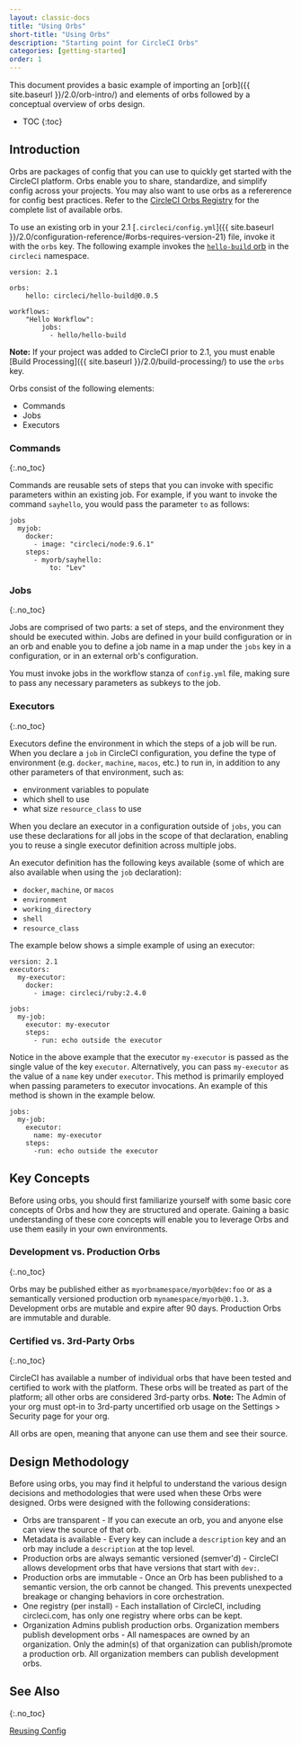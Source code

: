```yaml
---
layout: classic-docs
title: "Using Orbs"
short-title: "Using Orbs"
description: "Starting point for CircleCI Orbs"
categories: [getting-started]
order: 1
---
```


This document provides a basic example of importing an [orb]({{ site.baseurl }}/2.0/orb-intro/) and elements of orbs followed by a conceptual overview of orbs design. 

* TOC
{:toc}

## Introduction

Orbs are packages of config that you can use to quickly get started with the CircleCI platform. Orbs enable you to share,  standardize, and simplify config across your projects. You may also want to use orbs as a refererence for config best practices. Refer to the [CircleCI Orbs Registry](https://circleci.com/orbs/registry/) for the complete list of available orbs.

To use an existing orb in your 2.1 [`.circleci/config.yml`]({{ site.baseurl }}/2.0/configuration-reference/#orbs-requires-version-21) file, invoke it with the `orbs` key. The following example invokes the [`hello-build` orb](https://circleci.com/orbs/registry/orb/circleci/hello-build) in the `circleci` namespace.

```
version: 2.1

orbs:
    hello: circleci/hello-build@0.0.5

workflows:
    "Hello Workflow":
        jobs:
          - hello/hello-build
```

**Note:** If your project was added to CircleCI prior to 2.1, you must enable [Build Processing]({{ site.baseurl }}/2.0/build-processing/) to use the `orbs` key. 

Orbs consist of the following elements:

* Commands
* Jobs
* Executors 

### Commands
{:.no_toc}

Commands are reusable sets of steps that you can invoke with specific parameters within an existing job. For example, if you want to invoke the command `sayhello`, you would pass the parameter `to` as follows:

```
jobs
  myjob:
    docker:
      - image: "circleci/node:9.6.1"
    steps:
      - myorb/sayhello:
          to: "Lev"
```

### Jobs
{:.no_toc}

Jobs are comprised of two parts: a set of steps, and the environment they should be executed within. Jobs are defined in your build configuration or in an orb and enable you to define a job name in a map under the `jobs` key in a configuration, or in an external orb's configuration.

You must invoke jobs in the workflow stanza of `config.yml` file, making sure to pass any necessary parameters as subkeys to the job.


### Executors
{:.no_toc}

Executors define the environment in which the steps of a job will be run. When you declare a `job` in CircleCI configuration, you define the type of environment (e.g. `docker`, `machine`, `macos`, etc.) to run in, in addition to any other parameters of that environment, such as:

* environment variables to populate
* which shell to use
* what size `resource_class` to use

When you declare an executor in a configuration outside of `jobs`, you can use these declarations for all jobs in the scope of that declaration, enabling you to reuse a single executor definition across multiple jobs.

An executor definition has the following keys available (some of which are also available when using the `job` declaration):

* `docker`, `machine`, or `macos`
* `environment`
* `working_directory`
* `shell`
* `resource_class`

The example below shows a simple example of using an executor:

```
version: 2.1
executors:
  my-executor:
    docker:
      - image: circleci/ruby:2.4.0

jobs:
  my-job:
    executor: my-executor
    steps:
      - run: echo outside the executor
 ```

Notice in the above example that the executor `my-executor` is passed as the single value of the key `executor`. Alternatively, you can pass `my-executor` as the value of a `name` key under `executor`. This method is primarily employed when passing parameters to executor invocations. An example of this method is shown in the example below.

```
jobs:
  my-job:
    executor:
      name: my-executor
    steps:
      -run: echo outside the executor
```



## Key Concepts

Before using orbs, you should first familiarize yourself with some basic core concepts of Orbs and how they are structured and operate. Gaining a basic understanding of these core concepts will enable you to leverage Orbs and use them easily in your own environments.

### Development vs. Production Orbs
{:.no_toc}

Orbs may be published either as ```myorbnamespace/myorb@dev:foo``` or as a semantically versioned production orb `mynamespace/myorb@0.1.3`. Development orbs are mutable and expire after 90 days. Production Orbs are immutable and durable.

### Certified vs. 3rd-Party Orbs
{:.no_toc}

CircleCI has available a number of individual orbs that have been tested and certified to work with the platform. These orbs will be treated as part of the platform; all other orbs are considered 3rd-party orbs. **Note:** The Admin of your org must opt-in to 3rd-party uncertified orb usage on the Settings > Security page for your org.

<aside class="notice">
All orbs are open, meaning that anyone can use them and see their source. 
</aside>

## Design Methodology

Before using orbs, you may find it helpful to understand the various design decisions and methodologies that were used when these Orbs were designed. Orbs were designed with the following considerations:

* Orbs are transparent - If you can execute an orb, you and anyone else can view the source of that orb.
* Metadata is available - Every key can include a ```description``` key and an orb may include a `description` at the top level.
* Production orbs are always semantic versioned (semver'd) - CircleCI allows development orbs that have versions that start with `dev:`.
* Production orbs are immutable - Once an Orb has been published to a semantic version, the orb cannot be changed. This prevents unexpected breakage or changing behaviors in core orchestration.
* One registry (per install) - Each installation of CircleCI, including circleci.com, has only one registry where orbs can be kept.
* Organization Admins publish production orbs. Organization members publish development orbs - All namespaces are owned by an organization. Only the admin(s) of that organization can publish/promote a production orb. All organization members can publish development orbs.


## See Also
{:.no_toc}

[Reusing Config]({{site.baseurl}}/2.0/reusing-config/)
